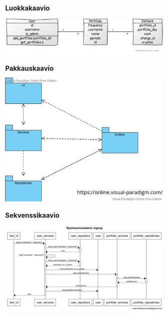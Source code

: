 ## Luokkakaavio  
![Luokkakaavio](https://github.com/ramipiik/ot-harjoitustyo/blob/main/dokumentaatio/luokkakaavio/luokkakaavio.jpg)  
## Pakkauskaavio  
![Pakkauskaavio](https://github.com/ramipiik/ot-harjoitustyo/blob/main/dokumentaatio/pakkauskaavio/pakkauskaavio.jpg)
## Sekvenssikaavio  
![Sekvenssikaavio](https://github.com/ramipiik/ot-harjoitustyo/blob/main/dokumentaatio/sekvenssikaavio/signup.png)
